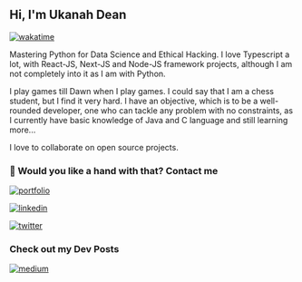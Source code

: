 ## Hi, I'm Ukanah Dean

<!--

**Harrylever/Harrylever** is a ✨ _special_ ✨ repository because its `README.md` (this file) appears on your GitHub profile.

Here are some ideas to get you started:

-->
[![wakatime](https://wakatime.com/badge/user/018cb7d3-0ac7-47b9-87c2-95ddeec9c117.svg)](https://wakatime.com/@018cb7d3-0ac7-47b9-87c2-95ddeec9c117)

Mastering Python for Data Science and Ethical Hacking. I love Typescript a lot, with React-JS, Next-JS and Node-JS framework projects, although I am not completely into it as I am with Python.

I play games till Dawn when I play games. I could say that I am a chess student, but I find it very hard. I have an objective, which is to be a well-rounded developer, one who can tackle any problem with no constraints, as I currently have basic knowledge of Java and C language and still learning more...

I love to collaborate on open source projects.

### 🔗 Would you like a hand with that? Contact me
[![portfolio](https://img.shields.io/badge/my_portfolio-000?style=for-the-badge&logo=ko-fi&logoColor=white)](https://codesfromdean.vercel.app/)

[![linkedin](https://img.shields.io/badge/linkedin-0A66C2?style=for-the-badge&logo=linkedin&logoColor=white)](https://www.linkedin.com/in/deanukanah/)

[![twitter](https://img.shields.io/badge/twitter-1DA1F2?style=for-the-badge&logo=twitter&logoColor=white)](https://twitter.com/OnesiUkanah)

### Check out my Dev Posts
[![medium](https://img.shields.io/badge/medium-0ac210?style=for-the-badge&logo=medium&logoColor=white)](https://medium.com/@ukanah15thdean)
